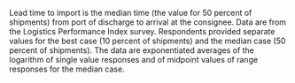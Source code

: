 Lead time to import is the median time (the value for 50 percent of shipments) from port of discharge to arrival at the consignee. Data are from the Logistics Performance Index survey. Respondents provided separate values for the best case (10 percent of shipments) and the median case (50 percent of shipments). The data are exponentiated averages of the logarithm of single value responses and of midpoint values of range responses for the median case.